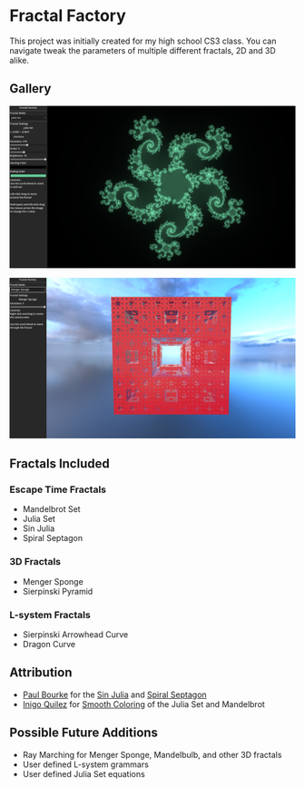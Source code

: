 # Fractal Factory

This project was initially created for my high school CS3 class. You can navigate tweak the parameters of multiple different fractals, 2D and 3D alike.

## Gallery
![Screenshot of Julia Set in Fractal Factory](images/julia_set.png)

![Screenshot of Menger Sponge in Fractal Factory](images/menger_sponge.png)

## Fractals Included

### Escape Time Fractals
- Mandelbrot Set
- Julia Set
- Sin Julia
- Spiral Septagon
### 3D Fractals
- Menger Sponge
- Sierpinski Pyramid
### L-system Fractals
- Sierpinski Arrowhead Curve
- Dragon Curve

## Attribution
- [Paul Bourke](https://paulbourke.net/fractals/) for the [Sin Julia](https://paulbourke.net/fractals/sinjulia/) and [Spiral Septagon](https://paulbourke.net/fractals/septagon/)
- [Inigo Quilez](https://iquilezles.org/) for [Smooth Coloring](https://iquilezles.org/articles/msetsmooth/) of the Julia Set and Mandelbrot

## Possible Future Additions
- Ray Marching for Menger Sponge, Mandelbulb, and other 3D fractals
- User defined L-system grammars
- User defined Julia Set equations
